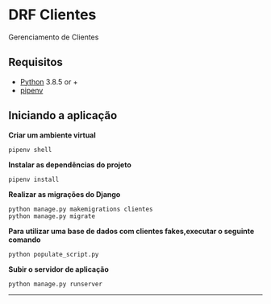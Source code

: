 # DRF Clientes
Gerenciamento de Clientes

## Requisitos
- [Python](https://www.python.org/downloads/) 3.8.5 or +
- [pipenv](https://pypi.org/project/pipenv/)

## Iniciando a aplicação

**Criar um ambiente virtual**  
``` terminal
pipenv shell
```

**Instalar as dependências do projeto**  
``` terminal
pipenv install
```

**Realizar as migrações do Django**
``` terminal
python manage.py makemigrations clientes
python manage.py migrate
```

**Para utilizar uma base de dados com clientes fakes,executar o seguinte comando**
``` terminal
python populate_script.py
```

**Subir o servidor de aplicação**  
``` terminal
python manage.py runserver
```

---
